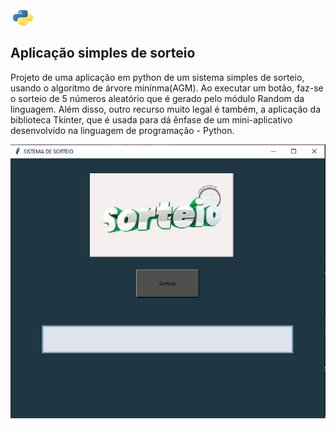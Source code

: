 <span>
  <img align="center" alt="Python" height="30" width="40" src="https://raw.githubusercontent.com/devicons/devicon/master/icons/python/python-original.svg"
</span>
<br/>
  
## Aplicação simples de sorteio

<p>
  Projeto de uma aplicação em python de um sistema simples de sorteio, usando o algoritmo de árvore minínma(AGM). Ao executar um botão, faz-se o sorteio de 5 números aleatório que é gerado pelo módulo Random da linguagem. 
  Além disso, outro recurso muito legal é também, a aplicação da  biblioteca Tkinter, que é usada para dá ênfase de um mini-aplicativo desenvolvido na linguagem de programação - Python.
</p>

<img src="./SistSorteio/Assets/print.png">
